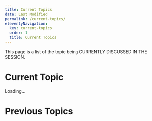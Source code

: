 ```yaml
---
title: Current Topics
date: Last Modified 
permalink: /current-topics/
eleventyNavigation:
  key: current-topics 
  order: 1
  title: Current Topics
---
```


This page is a list of the topic being CURRENTLY DISCUSSED IN THE SESSION.

# Current Topic
<div id="current-topic">Loading...</div>

# Previous Topics
<ul id="previous-topics"></ul>

<script>
const currentTopic = document.querySelector('#current-topic');
const previousTopics = document.querySelector('#previous-topics');

async function updateCurrentTopic() {
 const response = await fetch('/./netlify/edge-functions/current-topic/current-topic.js');

  const { url, timestamp } = await response.json();
 const date = new Date(timestamp).toLocaleString();
  currentTopic.innerHTML = `<a href="${url}">${url}</a> (as of ${date})`;

  const previousTopic = document.createElement('li');
  previousTopic.innerHTML = `<a href="${url}">${url}</a> (as of ${date})`;
  previousTopics.prepend(previousTopic)
}
updateCurrentTopic();

setInterval(updateCurrentTopic, 5000)

</script>